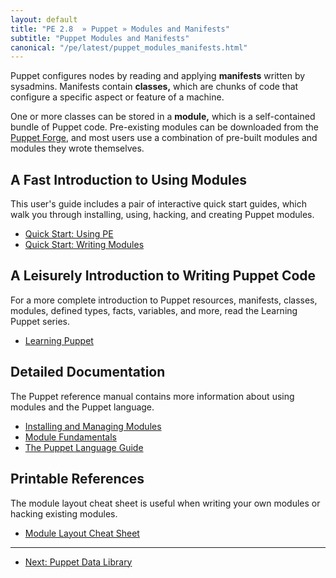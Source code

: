 ```yaml
---
layout: default
title: "PE 2.8  » Puppet » Modules and Manifests"
subtitle: "Puppet Modules and Manifests"
canonical: "/pe/latest/puppet_modules_manifests.html"
---
```



Puppet configures nodes by reading and applying **manifests** written by sysadmins. Manifests contain **classes,** which are chunks of code that configure a specific aspect or feature of a machine.

One or more classes can be stored in a **module,** which is a self-contained bundle of Puppet code. Pre-existing modules can be downloaded from the [Puppet Forge](http://forge.puppetlabs.com), and most users use a combination of pre-built modules and modules they wrote themselves. 

A Fast Introduction to Using Modules
-----

This user's guide includes a pair of interactive quick start guides, which walk you through installing, using, hacking, and creating Puppet modules. 

* [Quick Start: Using PE](./quick_start.html)
* [Quick Start: Writing Modules](./quick_writing.html)

A Leisurely Introduction to Writing Puppet Code
-----

For a more complete introduction to Puppet resources, manifests, classes, modules, defined types, facts, variables, and more, read the Learning Puppet series.

* [Learning Puppet](/learning/)

Detailed Documentation
-----

The Puppet reference manual contains more information about using modules and the Puppet language.

* [Installing and Managing Modules](/puppet/2.7/reference/modules_installing.html)
* [Module Fundamentals](/puppet/2.7/reference/modules_fundamentals.html)
* [The Puppet Language Guide](/guides/language_guide.html)

Printable References
-----

The module layout cheat sheet is useful when writing your own modules or hacking existing modules.

* [Module Layout Cheat Sheet](/module_cheat_sheet.pdf)

* * * 

- [Next: Puppet Data Library](./puppet_data_library.html)